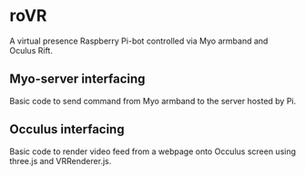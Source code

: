 <h1>roVR</h1>

A virtual presence Raspberry Pi-bot controlled via Myo armband and Oculus Rift.

<h2>Myo-server interfacing</h2>

Basic code to send command from Myo armband to the server hosted by Pi.

<h2>Occulus interfacing</h2>

Basic code to render video feed from a webpage onto Occulus screen using three.js and VRRenderer.js.
